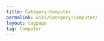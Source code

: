 ```yaml
---
title: Category:Computer
permalink: wiki/Category:Computer/
layout: tagpage
tag: Computer
---
```



